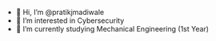 - 👋 Hi, I’m @pratikjmadiwale
- 👀 I’m interested in Cybersecurity
- 🌱 I’m currently studying Mechanical Engineering (1st Year)


<!---
pratikjmadiwale/pratikjmadiwale is a ✨ special ✨ repository because its `README.md` (this file) appears on your GitHub profile.
You can click the Preview link to take a look at your changes.
--->
